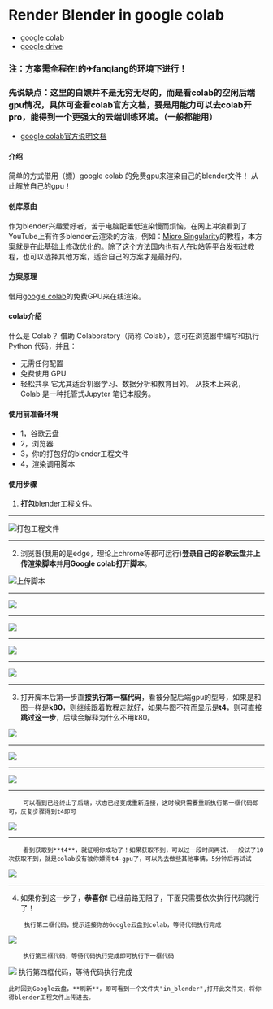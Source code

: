# Render Blender in google colab

* [google colab](https://colab.research.google.com)
* [google drive](https://drive.google.com/)

### 注：方案需全程在!的✈fanqiang的环境下进行！
### 先说缺点：这里的白嫖并不是无穷无尽的，而是看colab的空闲后端gpu情况，具体可查看colab官方文档，要是用能力可以去colab开pro，能得到一个更强大的云端训练环境。（一般都能用）
* [google colab官方说明文档](https://research.google.com/colaboratory/faq.html)

#### 介绍
简单的方式借用（嫖）google colab 的免费gpu来渲染自己的blender文件！
从此解放自己的gpu！

#### 创库原由
作为blender兴趣爱好者，苦于电脑配置低渲染慢而烦恼，在网上冲浪看到了YouTube上有许多blender云渲染的方法，例如：[Micro Singularity](https://youtu.be/A8FiCPUEv9Q)的教程，本方案就是在此基础上修改优化的。除了这个方法国内也有人在b站等平台发布过教程，也可以选择其他方案，适合自己的方案才是最好的。

#### 方案原理
借用[google colab](https://colab.research.google.com)的免费GPU来在线渲染。

#### colab介绍
什么是 Colab？
借助 Colaboratory（简称 Colab），您可在浏览器中编写和执行 Python 代码，并且：
* 无需任何配置
* 免费使用 GPU
* 轻松共享
它尤其适合机器学习、数据分析和教育目的。 从技术上来说，Colab 是一种托管式Jupyter 笔记本服务。

#### 使用前准备环境
* 1，谷歌云盘
* 2，浏览器
* 3，你的打包好的blender工程文件
* 4，渲染调用脚本

#### 使用步骤
1. **打包**blender工程文件。
***
![打包工程文件](readme.assets/1.png)
***
2. 浏览器(我用的是edge，理论上chrome等都可运行)**登录自己的谷歌云盘**并**上传渲染脚本**并**用Google colab打开脚本**。

![上传脚本](/readme.assets/2.png)
***
![](/readme.assets/3.png)
***
![](/readme.assets/4.png)
***
![](/readme.assets/5.png)
***
![](/readme.assets/6.png)
***
3.  打开脚本后第一步直**接执行第一框代码**，看被分配后端gpu的型号，如果是和图一样是**k80**，则继续跟着教程走就好，如果与图不符而显示是**t4**，则可直接**跳过这一步**，后续会解释为什么不用k80。

![](/readme.assets/7.png)
***
![](/readme.assets/8.png)
***
![](/readme.assets/9.png)
***
        可以看到已经终止了后端，状态已经变成重新连接，这时候只需要重新执行第一框代码即可，反复步骤得到t4即可

![](/readme.assets/10.png)
***
        看到获取到**t4**，就证明你成功了！如果获取不到，可以过一段时间再试，一般试了10次获取不到，就是colab没有被你嫖得t4-gpu了，可以先去做些其他事情，5分钟后再试试

![](/readme.assets/11.png)
***
4. 如果你到这一步了，**恭喜你**! 已经前路无阻了，下面只需要依次执行代码就行了！

        执行第二框代码，提示连接你的Google云盘到colab，等待代码执行完成
![](/readme.assets/12.png)

        执行第三框代码，等待代码执行完成即可执行下一框代码
![](/readme.assets/13.png)
        执行第四框代码，等待代码执行完成

    此时回到Google云盘，**刷新**，即可看到一个文件夹"in_blender",打开此文件夹，将你得blender工程文件上传进去。

